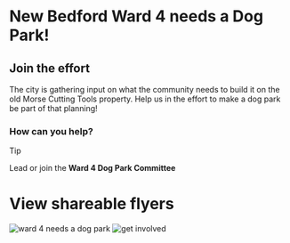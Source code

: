 # New Bedford Ward 4 needs a Dog Park!

## Join the effort
 The city is gathering input on what the community needs to build it on the old Morse Cutting Tools property.
 Help us in the effort to make a dog park be part of that planning!

 ### How can you help?
 
 > [!TIP]
> Lead or join the **Ward 4 Dog Park Committee**



# View shareable flyers

![ward 4 needs a dog park](https://github.com/ShFFnqhCJ/iaghj/assets/53147735/37fdab94-b83e-458c-aa81-781fcc4062dc)
![get involved](https://github.com/ShFFnqhCJ/iaghj/assets/53147735/1f7dc045-decb-43e1-82bd-a43c3796cf1a)


